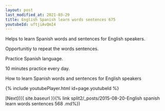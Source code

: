 ```yaml
---
layout: post
last_modified_at: 2021-03-29
title: English Spanish learn words sentences 675 
youtubeId: uftjiAvQmI4
---
```

 
 
Helps to learn Spanish words and sentences for English speakers.

Opportunitiy to repeat the words sentences. 

Practice Spanish language. 
 
10 minutes practice every day. 
 
How to learn Spanish words and sentences for English speakers 
 
{% include youtubePlayer.html id=page.youtubeId %}
 
 
[Next]({{ site.baseurl }}{% link  split2/_posts/2015-08-20-English spanish learn words sentences 568 .md%})
 
